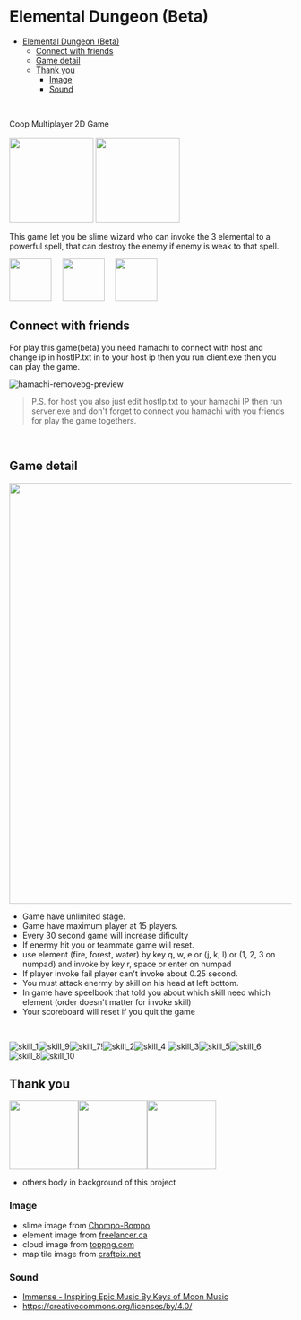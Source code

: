 # Elemental Dungeon (Beta)

- [Elemental Dungeon (Beta)](#elemental-dungeon-beta)
  - [Connect with friends](#connect-with-friends)
  - [Game detail](#game-detail)
  - [Thank you](#thank-you)
    - [Image](#image)
    - [Sound](#sound)

<br>

Coop Multiplayer 2D Game  
<br>
<img src="https://i.imgur.com/vlGtMhT.png" width="150"> <img src="https://i.imgur.com/YXAvFE3.png" width="150">

This game let you be slime wizard who can invoke the 3 elemental
to a powerful spell, that can destroy the enemy if enemy is weak to 
that spell.

<img src="https://i.imgur.com/o7C1j2u.png" width="75">&nbsp;&nbsp;&nbsp;&nbsp;&nbsp;<img src="https://i.imgur.com/Wqh5gap.png" width="75">&nbsp;&nbsp;&nbsp;&nbsp;&nbsp;<img src="https://i.imgur.com/hidtiTV.png" width="75">
<br> 
## Connect with friends

For play this game(beta) you need hamachi to connect with host and change ip 
in hostIP.txt in to your host ip then you run client.exe then you can play the game.

![hamachi-removebg-preview](https://i.imgur.com/DL4iZX8.png)

>P.S. for host you also just edit hostIp.txt to your hamachi IP then run server.exe 
and don't forget to connect you hamachi with you friends for 
play the game togethers.
<br>

## Game detail
<img src="https://i.imgur.com/aCSYgvE.png" width="750">

- Game have unlimited stage.
- Game have maximum player at 15 players.
- Every 30 second game will increase dificulty
- If enermy hit you or teammate game will reset.
- use element (fire, forest, water) by key q, w, e or (j, k, l) or (1, 2, 3 on numpad) 
and invoke by key r, space or enter on numpad
- If player invoke fail player can't invoke about 0.25 second.
- You must attack enermy by skill on his head at left bottom.
- In game have speelbook that told you about which skill need which element 
  (order doesn't matter for invoke skill)
- Your scoreboard will reset if you quit the game
<br>


![skill_1](https://i.imgur.com/1D0KLox.jpg)![skill_9](https://i.imgur.com/tksNLSP.jpg)![skill_7](https://i.imgur.com/WZslNjv.jpg)!![skill_2](https://i.imgur.com/GZqGoDA.jpg)![skill_4](https://i.imgur.com/S9ayKvZ.jpg)
![skill_3](https://i.imgur.com/GzghWYr.jpg)![skill_5](https://i.imgur.com/D5nKj3t.jpg)![skill_6](https://i.imgur.com/qOI5V9P.jpg)![skill_8](https://i.imgur.com/udbvmja.jpg)![skill_10](https://i.imgur.com/fsCfQEJ.jpg)
<br>


## Thank you

<img src="https://i.imgur.com/OKduA9x.png" width="123"><img src="https://i.imgur.com/OKduA9x.png" width="123"><img src="https://i.imgur.com/OKduA9x.png" width="123">

- others body in background of this project

### Image
- slime image from [Chompo-Bompo](https://www.reddit.com/r/slimerancher/comments/haklxi/i_made_all_the_slime_in_pixel_art/)
- element image from [freelancer.ca](https://www.freelancer.ca/contest/Draw-orb-for-a-fantasy-game-1420427-byentry-23538948?w=f&ngsw-bypass=)
- cloud image from [toppng.com](https://toppng.com/cloud-fixed-06-blueberry-sans-pixel-art-PNG-free-PNG-Images_179684)
- map tile image from [craftpix.net](https://craftpix.net/product/aeromancer-skill-icons-pixel-art/)
### Sound
- [Immense - Inspiring Epic Music By Keys of Moon Music](https://soundcloud.com/keysofmoon)
- https://creativecommons.org/licenses/by/4.0/
